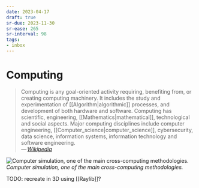 ```yaml
---
date: 2023-04-17
draft: true
sr-due: 2023-11-30
sr-ease: 265
sr-interval: 98
tags:
- inbox
---
```


# Computing

> Computing is any goal-oriented activity requiring, benefiting from, or
> creating computing machinery. It includes the study and experimentation of
> [[Algorithm|algorithmic]] processes, and development of both hardware and
> software. Computing has scientific, engineering, [[Mathematics|mathematical]],
> technological and social aspects. Major computing disciplines include computer
> engineering, [[Computer_science|computer_science]], cybersecurity, data
> science, information systems, information technology and software
> engineering.\
> — <cite>[Wikipedia](https://en.wikipedia.org/wiki/Computing)</cite>

![Computer simulation, one of the main cross-computing methodologies.](GalvesLocherbach_-_High_Resolution.gif)
_Computer simulation, one of the main cross-computing methodologies._

TODO: recreate in 3D using [[Raylib]]?